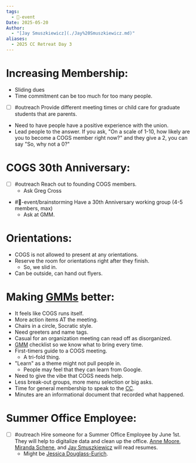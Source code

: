 ```yaml
---
tags:
  - 📅-event
Date: 2025-05-20
Author:
  - "[Jay Smuszkiewicz](./Jay%20Smuszkiewicz.md)"
aliases:
  - 2025 CC Retreat Day 3
---
```

# Increasing Membership:
- Sliding dues
- Time commitment can be too much for too many people.
- [ ] #outreach Provide different meeting times or child care for graduate students that are parents.
- Need to have people have a positive experience with the union. 
- Lead people to the answer. If you ask, "On a scale of 1-10, how likely are you to become a COGS member right now?" and they give a 2, you can say "So, why not a 0?"

# COGS 30th Anniversary:
- [ ] #outreach Reach out to founding COGS members.
	- Ask Greg Cross
- #📅-event/brainstorming Have a 30th Anniversary working group (4-5 members, max)
	- Ask at GMM. 

# Orientations:
- COGS is not allowed to present at any orientations. 
- Reserve the room for orientations right after they finish. 
	- So, we slid in. 
- Can be outside, can hand out flyers. 

# Making [GMMs](./General%20Membership%20Meetings.md) better:
- It feels like COGS runs itself. 
- More action items AT the meeting. 
- Chairs in a circle, Socratic style. 
- Need greeters and name tags. 
- Casual for an organization meeting can read off as disorganized. 
- [GMM](./General%20Membership%20Meetings.md) checklist so we know what to bring every time. 
- First-timers guide to a COGS meeting. 
	- A tri-fold thing. 
- "Learn" as a theme might not pull people in. 
	- People may feel that they can learn from Google. 
- Need to give the vibe that COGS needs help. 
- Less break-out groups, more menu selection or big asks. 
- Time for general membership to speak to the [CC](./Coordinating%20Committee.md). 
- Minutes are an informational document that recorded what happened. 


# Summer Office Employee:
- [ ] #outreach Hire someone for a Summer Office Employee by June 1st. They will help to digitalize data and clean up the office. [Anne Moore](./Anne%20Moore.md), [Miranda Schene](./Miranda%20Schene.md), and [Jay Smuszkiewicz](./Jay%20Smuszkiewicz.md) will read resumes.
	- Might be [Jessica Douglass-Eurich](./Jessica%20Douglass-Eurich.md). 
